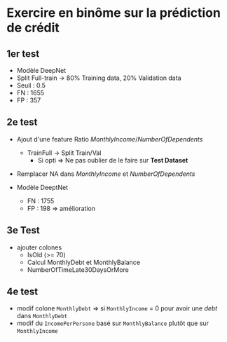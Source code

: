 # Exercire en binôme sur la prédiction de crédit

## 1er test

- Modèle DeepNet
- Split Full-train -> 80% Training data, 20% Validation data
- Seuil : 0.5
- FN : 1655
- FP : 357

## 2e test

- Ajout d'une feature Ratio *MonthlyIncome*/*NumberOfDependents*
  - TrainFull -> Split Train/Val
    - Si opti => Ne pas oublier de le faire sur **Test Dataset**
- Remplacer NA dans *MonthlyIncome* et *NumberOfDependents*

- Modèle DeeptNet
  - FN : 1755
  - FP : 198 => amélioration

## 3e Test

- ajouter colones
  - IsOld (>= 70)
  - Calcul MonthlyDebt et MonthlyBalance
  - NumberOfTimeLate30DaysOrMore

## 4e test

- modif colone `MonthlyDebt` => si `MonthlyIncome` = 0 pour avoir une *debt* dans `MonthlyDebt`
- modif du `IncomePerPersone` basé sur `MonthlyBalance` plutôt que sur `MonthlyIncome`
